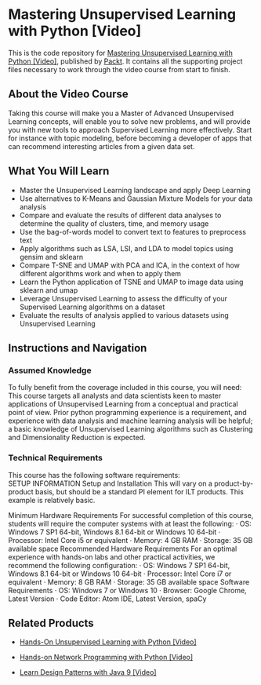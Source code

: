 # Mastering Unsupervised Learning with Python [Video]
This is the code repository for [Mastering Unsupervised Learning with Python [Video]](https://www.packtpub.com/application-development/mastering-unsupervised-learning-python-video?utm_source=github&utm_medium=repository&utm_campaign=9781788996563), published by [Packt](https://www.packtpub.com/?utm_source=github). It contains all the supporting project files necessary to work through the video course from start to finish.
## About the Video Course
Taking this course will make you a Master of Advanced Unsupervised Learning concepts, will enable you to solve new problems, and will provide you with new tools to approach Supervised Learning more effectively. Start for instance with topic modeling, before becoming a developer of apps that can recommend interesting articles from a given data set.

<H2>What You Will Learn</H2>
<DIV class=book-info-will-learn-text>
<UL>
<LI>Master the Unsupervised Learning landscape and apply Deep Learning 
<LI>Use alternatives to K-Means and Gaussian Mixture Models for your data analysis 
<LI>Compare and evaluate the results of different data analyses to determine the quality of clusters, time, and memory usage 
<LI>Use the bag-of-words model to convert text to features to preprocess text 
<LI>Apply algorithms such as LSA, LSI, and LDA to model topics using gensim and sklearn 
<LI>Compare T-SNE and UMAP with PCA and ICA, in the context of how different algorithms work and when to apply them 
<LI>Learn the Python application of TSNE and UMAP to image data using sklearn and umap 
<LI>Leverage Unsupervised Learning to assess the difficulty of your Supervised Learning algorithms on a dataset 
<LI>Evaluate the results of analysis applied to various datasets using Unsupervised Learning </LI></UL></DIV>

## Instructions and Navigation
### Assumed Knowledge
To fully benefit from the coverage included in this course, you will need:<br/>
This course targets all analysts and data scientists keen to master applications of Unsupervised Learning from a conceptual and practical point of view. Prior python programming experience is a requirement, and experience with data analysis and machine learning analysis will be helpful; a basic knowledge of Unsupervised Learning algorithms such as Clustering and Dimensionality Reduction is expected.
### Technical Requirements
This course has the following software requirements:<br/>
SETUP INFORMATION 
Setup and Installation
This will vary on a product-by-product basis, but should be a standard PI element for ILT products. This example is relatively basic.

Minimum Hardware Requirements
For successful completion of this course, students will require the computer systems with at least the following:
· OS: Windows 7 SP1 64-bit, Windows 8.1 64-bit or Windows 10 64-bit
· Processor: Intel Core i5 or equivalent
· Memory: 4 GB RAM
· Storage: 35 GB available space
Recommended Hardware Requirements
For an optimal experience with hands-on labs and other practical activities, we recommend the following configuration:
· OS: Windows 7 SP1 64-bit, Windows 8.1 64-bit or Windows 10 64-bit
· Processor: Intel Core i7 or equivalent
· Memory: 8 GB RAM
· Storage: 35 GB available space
Software Requirements
· OS: Windows 7 or Windows 10
· Browser: Google Chrome, Latest Version
· Code Editor: Atom IDE, Latest Version, spaCy

## Related Products
* [Hands-On Unsupervised Learning with Python [Video]](https://www.packtpub.com/application-development/hands-unsupervised-learning-python-video?utm_source=github&utm_medium=repository&utm_campaign=9781788992855)

* [Hands-on Network Programming with Python [Video]](https://www.packtpub.com/networking-and-servers/hands-network-programming-python-video-0?utm_source=github&utm_medium=repository&utm_campaign=9781788994583)

* [Learn Design Patterns with Java 9 [Video]](https://www.packtpub.com/application-development/learn-design-patterns-java-9-video?utm_source=github&utm_medium=repository&utm_campaign=9781788838795)

